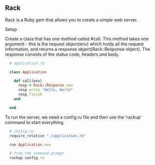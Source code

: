 ## Rack

Rack is a Ruby gem that allows you to create a simple web server.

Setup

Create a class that has one method called #call. This method takes one argument - this is the request object(env) which holds all the request information, and returns a response object(Rack::Response object). The response consists of the status code, headers and body.

```ruby
  # application.rb

  class Application

    def call(env)
      resp = Rack::Response.new
      resp.write "Hello, World"
      resp.finish
    end

  end
```

To run the server, we need a config.ru file and then use the 'rackup' command to start everything.

```ruby
  # config.ru
  require_relative "./application.rb"

  run Application.new

  # from the command prompt
  rackup config.ru
```
